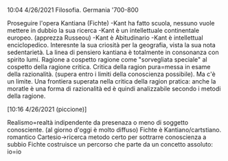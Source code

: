 10:04 4/26/2021
Filosofia. Germania '700-800

Proseguire l'opera Kantiana (Fichte)
-Kant ha fatto scuola, nessuno vuole mettere in dubbio la sua ricerca
-Kant è un intellettuale continentale europeo. (apprezza Russeou)
-Kant è Abitudinario
-Kant è intellettual enciclopedico. Interesnte la sua criosità per la geografia, vista la sua nota sedentarietà.
La linea di pensiero kantiana è totalmente in consonanza con spirito lumi. Ragione a cospetto ragione 
come "sorvegliata speciale" al cospetto della ragione critica. 
Critica della ragion pura=messa in esame della razionalità. (supera entro i limiti della conoscienza possibile).
Ma c'è un  limite. Una frontiera superata nella critica della ragion pratica: anche la moratle è una forma di razionalità ed 
è quindi analizzabile secondo i metodi della ragione.

[10:16 4/26/2021 (piccione)]

Realismo=realtà indipendente da presenaza o meno di soggetto conosciente.
	(al giorno d'oggi è molto diffuso)
Fichte è Kantiano/cartstiano. romantico
Cartesio->ricerca metodo certo per sottrarre conoscienza a subbio
Fichte costruisce un percorso che parte da un concetto assoluto: io=io
